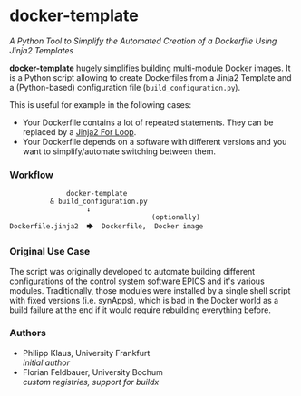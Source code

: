 # docker-template
*A Python Tool to Simplify the Automated Creation of a Dockerfile Using Jinja2 Templates*

**docker-template** hugely simplifies building multi-module Docker images.
It is a Python script allowing to create Dockerfiles from a Jinja2 Template
and a (Python-based) configuration file (`build_configuration.py`).

This is useful for example in the following cases:

* Your Dockerfile contains a lot of repeated statements.
  They can be replaced by a [Jinja2 For Loop][].
* Your Dockerfile depends on a software with different versions
  and you want to simplify/automate switching between them.

### Workflow

```
              docker-template
          & build_configuration.py
                   ↓
                                   (optionally)
Dockerfile.jinja2  🡆  Dockerfile,  Docker image
```

### Original Use Case

The script was originally developed to automate building different configurations
of the control system software EPICS and it's various modules.
Traditionally, those modules were installed by a single shell script with
fixed versions (i.e. synApps), which is bad in the Docker world
as a build failure at the end if it would require rebuilding everything before.

### Authors

* Philipp Klaus, University Frankfurt  
  *initial author*
* Florian Feldbauer, University Bochum  
  *custom registries, support for buildx*

[Jinja2 For Loop]: https://jinja.palletsprojects.com/en/2.11.x/templates/#for
